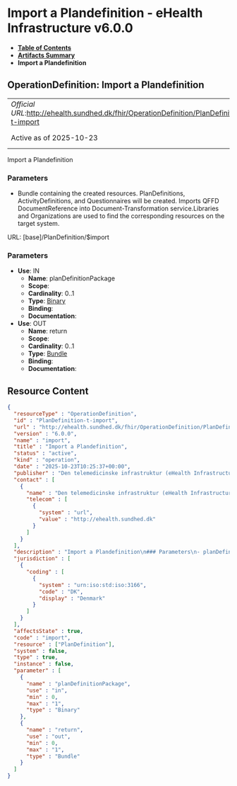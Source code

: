 # Import a Plandefinition - eHealth Infrastructure v6.0.0

* [**Table of Contents**](toc.md)
* [**Artifacts Summary**](artifacts.md)
* **Import a Plandefinition**

## OperationDefinition: Import a Plandefinition 

| | |
| :--- | :--- |
| *Official URL*:http://ehealth.sundhed.dk/fhir/OperationDefinition/PlanDefinition-t-import | *Version*:6.0.0 |
| Active as of 2025-10-23 | *Computable Name*:import |

 
Import a Plandefinition 

### Parameters

 
* Bundle containing the created resources. PlanDefinitions, ActivityDefinitions, and Questionnaires will be created. Imports QFFD DocumentReference into Document-Transformation service.Libraries and Organizations are used to find the corresponding resources on the target system.
 

URL: [base]/PlanDefinition/$import

### Parameters

* **Use**: IN
  * **Name**: planDefinitionPackage
  * **Scope**: 
  * **Cardinality**: 0..1
  * **Type**: [Binary](http://hl7.org/fhir/R4/binary.html)
  * **Binding**: 
  * **Documentation**: 
* **Use**: OUT
  * **Name**: return
  * **Scope**: 
  * **Cardinality**: 0..1
  * **Type**: [Bundle](http://hl7.org/fhir/R4/bundle.html)
  * **Binding**: 
  * **Documentation**: 



## Resource Content

```json
{
  "resourceType" : "OperationDefinition",
  "id" : "PlanDefinition-t-import",
  "url" : "http://ehealth.sundhed.dk/fhir/OperationDefinition/PlanDefinition-t-import",
  "version" : "6.0.0",
  "name" : "import",
  "title" : "Import a Plandefinition",
  "status" : "active",
  "kind" : "operation",
  "date" : "2025-10-23T10:25:37+00:00",
  "publisher" : "Den telemedicinske infrastruktur (eHealth Infrastructure)",
  "contact" : [
    {
      "name" : "Den telemedicinske infrastruktur (eHealth Infrastructure)",
      "telecom" : [
        {
          "system" : "url",
          "value" : "http://ehealth.sundhed.dk"
        }
      ]
    }
  ],
  "description" : "Import a Plandefinition\n### Parameters\n- planDefinitionPackage: Binary package produced by the export operation\n### Output\nBundle containing the created resources. PlanDefinitions, ActivityDefinitions, and Questionnaires will be created. Imports QFFD DocumentReference into Document-Transformation service.Libraries and Organizations are used to find the corresponding resources on the target system.\n",
  "jurisdiction" : [
    {
      "coding" : [
        {
          "system" : "urn:iso:std:iso:3166",
          "code" : "DK",
          "display" : "Denmark"
        }
      ]
    }
  ],
  "affectsState" : true,
  "code" : "import",
  "resource" : ["PlanDefinition"],
  "system" : false,
  "type" : true,
  "instance" : false,
  "parameter" : [
    {
      "name" : "planDefinitionPackage",
      "use" : "in",
      "min" : 0,
      "max" : "1",
      "type" : "Binary"
    },
    {
      "name" : "return",
      "use" : "out",
      "min" : 0,
      "max" : "1",
      "type" : "Bundle"
    }
  ]
}

```

